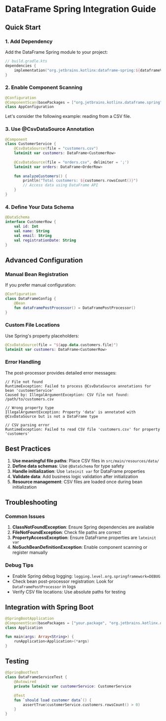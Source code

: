 # DataFrame Spring Integration Guide

## Quick Start

### 1. Add Dependency

Add the DataFrame Spring module to your project:

```kotlin
// build.gradle.kts
dependencies {
    implementation("org.jetbrains.kotlinx:dataframe-spring:${dataframeVersion}")
}
```

### 2. Enable Component Scanning

```kotlin
@Configuration
@ComponentScan(basePackages = ["org.jetbrains.kotlinx.dataframe.spring"])
class AppConfiguration
```

Let's consider the following example: reading from a CSV file.

### 3. Use @CsvDataSource Annotation 

```kotlin
@Component
class CustomerService {
    @CsvDataSource(file = "customers.csv")
    lateinit var customers: DataFrame<CustomerRow>
    
    @CsvDataSource(file = "orders.csv", delimiter = ';')
    lateinit var orders: DataFrame<OrderRow>
    
    fun analyzeCustomers() {
        println("Total customers: ${customers.rowsCount()}")
        // Access data using DataFrame API
    }
}
```

### 4. Define Your Data Schema

```kotlin
@DataSchema
interface CustomerRow {
    val id: Int
    val name: String
    val email: String
    val registrationDate: String
}
```

## Advanced Configuration

### Manual Bean Registration

If you prefer manual configuration:

```kotlin
@Configuration
class DataFrameConfig {
    @Bean
    fun dataFramePostProcessor() = DataFramePostProcessor()
}
```

### Custom File Locations

Use Spring's property placeholders:

```kotlin
@CsvDataSource(file = "${app.data.customers.file}")
lateinit var customers: DataFrame<CustomerRow>
```

### Error Handling

The post-processor provides detailed error messages:

```
// File not found
RuntimeException: Failed to process @CsvDataSource annotations for bean 'customerService'
Caused by: IllegalArgumentException: CSV file not found: /path/to/customers.csv

// Wrong property type
IllegalArgumentException: Property 'data' is annotated with @CsvDataSource but is not a DataFrame type

// CSV parsing error
RuntimeException: Failed to read CSV file 'customers.csv' for property 'customers'
```

## Best Practices

1. **Use meaningful file paths**: Place CSV files in `src/main/resources/data/`
2. **Define data schemas**: Use `@DataSchema` for type safety
3. **Handle initialization**: Use `lateinit var` for DataFrame properties
4. **Validate data**: Add business logic validation after initialization
5. **Resource management**: CSV files are loaded once during bean initialization

## Troubleshooting

### Common Issues

1. **ClassNotFoundException**: Ensure Spring dependencies are available
2. **FileNotFoundException**: Check file paths are correct
3. **PropertyAccessException**: Ensure DataFrame properties are `lateinit var`
4. **NoSuchBeanDefinitionException**: Enable component scanning or register manually

### Debug Tips

- Enable Spring debug logging: `logging.level.org.springframework=DEBUG`
- Check bean post-processor registration: Look for `DataFramePostProcessor` in logs
- Verify CSV file locations: Use absolute paths for testing

## Integration with Spring Boot

```kotlin
@SpringBootApplication
@ComponentScan(basePackages = ["your.package", "org.jetbrains.kotlinx.dataframe.spring"])
class Application

fun main(args: Array<String>) {
    runApplication<Application>(*args)
}
```

## Testing

```kotlin
@SpringBootTest
class DataFrameServiceTest {
    @Autowired
    private lateinit var customerService: CustomerService
    
    @Test
    fun `should load customer data`() {
        assertTrue(customerService.customers.rowsCount() > 0)
    }
}
```
